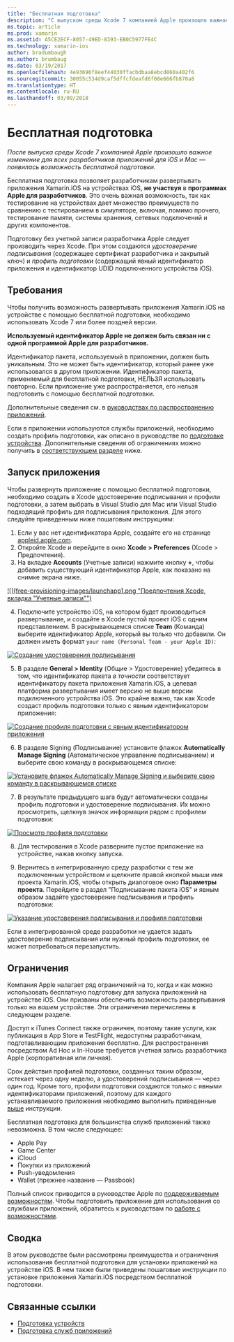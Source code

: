 ```yaml
---
title: "Бесплатная подготовка"
description: "С выпуском среды Xcode 7 компанией Apple произошло важное изменение для всех разработчиков приложений для iOS и Mac — появилась возможность бесплатной подготовки."
ms.topic: article
ms.prod: xamarin
ms.assetid: A5CE2ECF-8057-49ED-8393-EB0C5977FE4C
ms.technology: xamarin-ios
author: bradumbaugh
ms.author: brumbaug
ms.date: 03/19/2017
ms.openlocfilehash: 4e93696f8eef44030ffacbdbaa8ebcd860a402f6
ms.sourcegitcommit: 30055c534d9caf5dffcfdeafd6f08e666fb870a8
ms.translationtype: HT
ms.contentlocale: ru-RU
ms.lasthandoff: 03/09/2018
---
```

# <a name="free-provisioning"></a>Бесплатная подготовка

_После выпуска среды Xcode 7 компанией Apple произошло важное изменение для всех разработчиков приложений для iOS и Mac — появилась возможность бесплатной подготовки._

Бесплатная подготовка позволяет разработчикам развертывать приложения Xamarin.iOS на устройствах iOS, **не участвуя** в **программах Apple для разработчиков**. Это очень важная возможность, так как тестирование на устройствах дает множество преимуществ по сравнению с тестированием в симуляторе, включая, помимо прочего, тестирование памяти, системы хранения, сетевых подключений и других компонентов.

Подготовку без учетной записи разработчика Apple следует производить через Xcode. При этом создаются *удостоверение подписывания* (содержащее сертификат разработчика и закрытый ключ) и *профиль подготовки* (содержащий явный идентификатор приложения и идентификатор UDID подключенного устройства iOS).

## <a name="requirements"></a>Требования

Чтобы получить возможность развертывать приложения Xamarin.iOS на устройстве с помощью бесплатной подготовки, необходимо использовать Xcode 7 или более поздней версии.

**Используемый идентификатор Apple не должен быть связан ни с одной программой Apple для разработчиков.**

Идентификатор пакета, используемый в приложении, должен быть уникальным. Это не может быть идентификатор, который ранее уже использовался в другом приложении. Идентификатор пакета, применяемый для бесплатной подготовки, НЕЛЬЗЯ использовать повторно. Если приложение уже распространяется, его нельзя подготовить с помощью бесплатной подготовки. 

Дополнительные сведения см. в [руководствах по распространению приложений](~/ios/deploy-test/app-distribution/index.md).

Если в приложении используются службы приложений, необходимо создать профиль подготовки, как описано в руководстве по [подготовке устройства](~/ios/get-started/installation/device-provisioning/index.md#appservices). Дополнительные сведения об ограничениях можно получить в [соответствующем разделе](#limitations) ниже.


## <a name="a-namelaunching--launching-your-app"></a><a name="launching" /> Запуск приложения

Чтобы развернуть приложение с помощью бесплатной подготовки, необходимо создать в Xcode удостоверение подписывания и профили подготовки, а затем выбрать в Visual Studio для Mac или Visual Studio подходящий профиль для подписывания приложения. Для этого следуйте приведенным ниже пошаговым инструкциям:

1. Если у вас нет идентификатора Apple, создайте его на странице [appleid.apple.com](https://appleid.apple.com/account).
2. Откройте Xcode и перейдите в окно **Xcode > Preferences** (Xcode > Предпочтения).
3. На вкладке **Accounts** (Учетные записи) нажмите кнопку **+**, чтобы добавить существующий идентификатор Apple, как показано на снимке экрана ниже.

  [![](free-provisioning-images/launchapp1.png "Предпочтения Xcode, вкладка "Учетные записи"")](free-provisioning-images/launchapp1.png#lightbox)

4. Подключите устройство iOS, на котором будет производиться развертывание, и создайте в Xcode пустой проект iOS с одним представлением. В раскрывающемся списке **Team** (Команда) выберите идентификатор Apple, который вы только что добавили. Он должен иметь формат `your name (Personal Team - your Apple ID)`:

  [![](free-provisioning-images/launchapp2.png "Создание удостоверения подписывания")](free-provisioning-images/launchapp2.png#lightbox)

5. В разделе **General > Identity** (Общие > Удостоверение) убедитесь в том, что идентификатор пакета _в точности_ соответствует идентификатору пакета приложения Xamarin.iOS, а целевая платформа развертывания имеет версию не выше версии подключенного устройства iOS. Это крайне важно, так как Xcode создаст профиль подготовки только с явным идентификатором приложения:

  [![](free-provisioning-images/launchapp5.png "Создание профиля подготовки с явным идентификатором приложения")](free-provisioning-images/launchapp5.png#lightbox)

6. В разделе Signing (Подписывание) установите флажок **Automatically Manage Signing** (Автоматическое управление подписыванием) и выберите свою команду в раскрывающемся списке:

  [![](free-provisioning-images/launchapp6.png "Установите флажок Automatically Manage Signing и выберите свою команду в раскрывающемся списке")](free-provisioning-images/launchapp6.png#lightbox)

7. В результате предыдущего шага будут автоматически созданы профиль подготовки и удостоверение подписывания. Их можно просмотреть, щелкнув значок информации рядом с профилем подготовки:

  [![](free-provisioning-images/launchapp7.png "Просмотр профиля подготовки")](free-provisioning-images/launchapp7.png#lightbox)

8. Для тестирования в Xcode разверните пустое приложение на устройстве, нажав кнопку запуска.

9. Вернитесь в интегрированную среду разработки с тем же подключенным устройством и щелкните правой кнопкой мыши имя проекта Xamarin.iOS, чтобы открыть диалоговое окно **Параметры проекта**. Перейдите в раздел "Подписывание пакета iOS" и явным образом задайте удостоверение подписывания и профиль подготовки:

  [![](free-provisioning-images/launchapp8.png "Указание удостоверения подписывания и профиля подготовки")](free-provisioning-images/launchapp8.png#lightbox)

Если в интегрированной среде разработки не удается задать удостоверение подписывания или нужный профиль подготовки, ее может потребоваться перезапустить.


## <a name="a-namelimitations-limitations"></a><a name="limitations" />Ограничения

Компания Apple налагает ряд ограничений на то, когда и как можно использовать бесплатную подготовку для запуска приложений на устройстве iOS. Они призваны обеспечить возможность развертывания только на *вашем* устройстве. Эти ограничения перечислены в следующем разделе.

Доступ к iTunes Connect также ограничен, поэтому такие услуги, как публикация в App Store и TestFlight, недоступны разработчикам, подготавливающим приложения бесплатно. Для распространения посредством Ad Hoc и In-House требуется учетная запись разработчика Apple (корпоративная или личная).

Срок действия профилей подготовки, созданных таким образом, истекает через одну неделю, а удостоверений подписывания — через один год. Кроме того, профили подготовки создаются только с явными идентификаторами приложений, поэтому для каждого устанавливаемого приложения необходимо выполнить приведенные [выше](#launching) инструкции.

Бесплатная подготовка для большинства служб приложений также невозможна. В том числе следующее:

- Apple Pay
- Game Center
- iCloud
- Покупки из приложений
- Push-уведомления
- Wallet (прежнее название — Passbook)

Полный список приводится в руководстве Apple по [поддерживаемым возможностям](https://developer.apple.com/library/prerelease/ios/documentation/IDEs/Conceptual/AppDistributionGuide/SupportedCapabilities/SupportedCapabilities.html#//apple_ref/doc/uid/TP40012582-CH38-SW1). Чтобы подготовить приложение для использования со службами приложений, обратитесь к руководствам по [работе с возможностями](~/ios/deploy-test/provisioning/capabilities/index.md).


## <a name="summary"></a>Сводка

В этом руководстве были рассмотрены преимущества и ограничения использования бесплатной подготовки для установки приложений на устройстве iOS. В нем также были приведены пошаговые инструкции по установке приложения Xamarin.iOS посредством бесплатной подготовки.

## <a name="related-links"></a>Связанные ссылки

- [Подготовка устройств](~/ios/get-started/installation/device-provisioning/index.md)
- [Подготовка служб приложений](~/ios/get-started/installation/device-provisioning/index.md#appservices)
